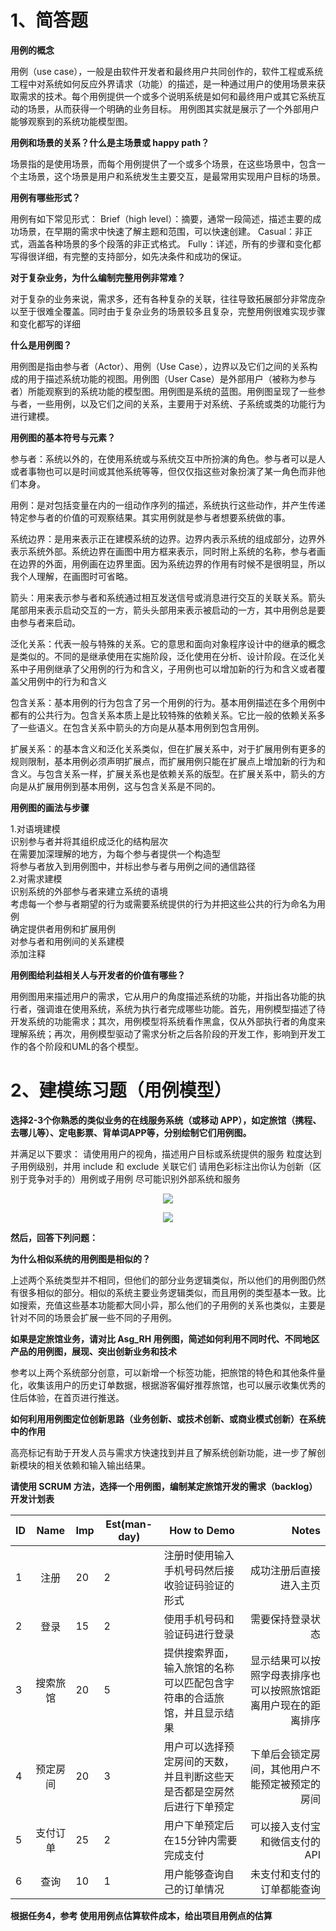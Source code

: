 # 1、简答题

**用例的概念**

用例（use case），一般是由软件开发者和最终用户共同创作的，软件工程或系统工程中对系统如何反应外界请求（功能）的描述，是一种通过用户的使用场景来获取需求的技术。每个用例提供一个或多个说明系统是如何和最终用户或其它系统互动的场景，从而获得一个明确的业务目标。
用例图其实就是展示了一个外部用户能够观察到的系统功能模型图。

**用例和场景的关系？什么是主场景或 happy path？**

场景指的是使用场景，而每个用例提供了一个或多个场景，在这些场景中，包含一个主场景，这个场景是用户和系统发生主要交互，是最常用实现用户目标的场景。

**用例有哪些形式？**

用例有如下常见形式：
Brief（high level）：摘要，通常一段简述，描述主要的成功场景，在早期的需求中快速了解主题和范围，可以快速创建。
Casual：非正式，涵盖各种场景的多个段落的非正式格式。
Fully：详述，所有的步骤和变化都写得很详细，有完整的支持部分，如先决条件和成功的保证。

**对于复杂业务，为什么编制完整用例非常难？**

对于复杂的业务来说，需求多，还有各种复杂的关联，往往导致拓展部分非常庞杂以至于很难全覆盖。同时由于复杂业务的场景较多且复杂，完整用例很难实现步骤和变化都写的详细

**什么是用例图？**

用例图是指由参与者（Actor）、用例（Use Case），边界以及它们之间的关系构成的用于描述系统功能的视图。用例图（User Case）是外部用户（被称为参与者）所能观察到的系统功能的模型图。用例图是系统的蓝图。用例图呈现了一些参与者，一些用例，以及它们之间的关系，主要用于对系统、子系统或类的功能行为进行建模。

**用例图的基本符号与元素？**

参与者：系统以外的，在使用系统或与系统交互中所扮演的角色。参与者可以是人或者事物也可以是时间或其他系统等等，但仅仅指这些对象扮演了某一角色而非他们本身。

用例：是对包括变量在内的一组动作序列的描述，系统执行这些动作，并产生传递特定参与者的价值的可观察结果。其实用例就是参与者想要系统做的事。

系统边界：是用来表示正在建模系统的边界。边界内表示系统的组成部分，边界外表示系统外部。系统边界在画图中用方框来表示，同时附上系统的名称，参与者画在边界的外面，用例画在边界里面。因为系统边界的作用有时候不是很明显，所以我个人理解，在画图时可省略。

箭头：用来表示参与者和系统通过相互发送信号或消息进行交互的关联关系。箭头尾部用来表示启动交互的一方，箭头头部用来表示被启动的一方，其中用例总是要由参与者来启动。

泛化关系：代表一般与特殊的关系。它的意思和面向对象程序设计中的继承的概念是类似的。不同的是继承使用在实施阶段，泛化使用在分析、设计阶段。在泛化关系中子用例继承了父用例的行为和含义，子用例也可以增加新的行为和含义或者覆盖父用例中的行为和含义

包含关系：基本用例的行为包含了另一个用例的行为。基本用例描述在多个用例中都有的公共行为。包含关系本质上是比较特殊的依赖关系。它比一般的依赖关系多了一些语义。在包含关系中箭头的方向是从基本用例到包含用例。

扩展关系：的基本含义和泛化关系类似，但在扩展关系中，对于扩展用例有更多的规则限制，基本用例必须声明扩展点，而扩展用例只能在扩展点上增加新的行为和含义。与包含关系一样，扩展关系也是依赖关系的版型。在扩展关系中，箭头的方向是从扩展用例到基本用例，这与包含关系是不同的。

**用例图的画法与步骤**

   1.对语境建模  
        识别参与者并将其组织成泛化的结构层次  
        在需要加深理解的地方，为每个参与者提供一个构造型  
        将参与者放入到用例图中，并标出参与者与用例之间的通信路径  
   2.对需求建模  
        识别系统的外部参与者来建立系统的语境  
        考虑每一个参与者期望的行为或需要系统提供的行为并把这些公共的行为命名为用例  
        确定提供者用例和扩展用例  
        对参与者和用例间的关系建模  
        添加注释  

**用例图给利益相关人与开发者的价值有哪些？**

用例图用来描述用户的需求，它从用户的角度描述系统的功能，并指出各功能的执行者，强调谁在使用系统，系统为执行者完成哪些功能。首先，用例模型描述了待开发系统的功能需求；其次，用例模型将系统看作黑盒，仅从外部执行者的角度来理解系统；再次，用例模型驱动了需求分析之后各阶段的开发工作，影响到开发工作的各个阶段和UML的各个模型。

# 2、建模练习题（用例模型）

**选择2-3个你熟悉的类似业务的在线服务系统（或移动 APP），如定旅馆（携程、去哪儿等）、定电影票、背单词APP等，分别绘制它们用例图。**

并满足以下要求：
请使用用户的视角，描述用户目标或系统提供的服务
粒度达到子用例级别，并用 include 和 exclude 关联它们
请用色彩标注出你认为创新（区别于竞争对手的）用例或子用例
尽可能识别外部系统和服务
<p align="center">
    <img src="http://a2.qpic.cn/psb?/V12Yw7W81QAuHz/3CQnzl.UCkNM54pejHuIu*QXuXYkE5snkXjm4zYRCBM!/m/dDUBAAAAAAAAnull&bo=fwN.AgAAAAADByI!&rf=photolist&t=5">
    <p align="center">
        <em></em>
    </p>
</p>
<p align="center">
    <img src="http://a1.qpic.cn/psb?/V12Yw7W81QAuHz/S8et2P3kAk8TGchGt29YdHArT6HXRTqJO6IO693goFU!/m/dMAAAAAAAAAAnull&bo=agOKAgAAAAADB8M!&rf=photolist&t=5">
    <p align="center">
        <em></em>
    </p>
</p>

**然后，回答下列问题：**

**为什么相似系统的用例图是相似的？**

上述两个系统类型并不相同，但他们的部分业务逻辑类似，所以他们的用例图仍然有很多相似的部分。相似的系统主要业务逻辑类似，而且用例的类型基本一致。比如搜索，充值这些基本功能都大同小异，那么他们的子用例的关系也类似，主要是针对不同的场景会扩展一些不同的子用例。

**如果是定旅馆业务，请对比 Asg_RH 用例图，简述如何利用不同时代、不同地区产品的用例图，展现、突出创新业务和技术**

 参考以上两个系统部分创意，可以新增一个标签功能，把旅馆的特色和其他条件量化，收集该用户的历史订单数据，根据游客偏好推荐旅馆，也可以展示收集优秀的住后体验，在首页进行推送。

**如何利用用例图定位创新思路（业务创新、或技术创新、或商业模式创新）在系统中的作用**

高亮标记有助于开发人员与需求方快速找到并且了解系统创新功能，进一步了解创新模块的相关依赖和输入输出结果。

**请使用 SCRUM 方法，选择一个用例图，编制某定旅馆开发的需求（backlog）开发计划表**

|ID|Name|Imp|Est(man-day)|How to Demo|Notes|
|----|:-------:|---------------|--------|------|-------:|
|1|注册|20|2|注册时使用输入手机号码然后接收验证码验证的形式|成功注册后直接进入主页|
|2|登录|15|2|使用手机号码和验证码进行登录|需要保持登录状态|
|3|搜索旅馆|20|5|提供搜索界面，输入旅馆的名称可以匹配包含字符串的合适旅馆，并且显示结果|显示结果可以按照字母表排序也可以按照旅馆距离用户现在的距离排序|
|4|预定房间|20|3|用户可以选择预定房间的天数，并且判断这些天是否都是空房然后进行下单预定|下单后会锁定房间，其他用户不能预定被预定的房间|
|5|支付订单|25|2|用户下单预定后在15分钟内需要完成支付|可以接入支付宝和微信支付的API|
|6|查询|10|1|用户能够查询自己的订单情况|未支付和支付的订单都能查询|

**根据任务4，参考 使用用例点估算软件成本，给出项目用例点的估算**


